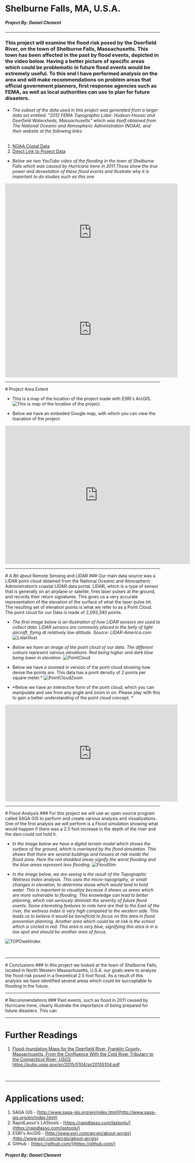 # Shelburne Falls, MA, U.S.A.
##### **Project By: Daniel Clement**

<hr>

### This project will examine the flood risk posed by the Deerfield River, on the town of Shelburne Falls, Massachusetts. This town has been affected in the past by flood events, depicted in the video below. Having a better picture of specific areas which could be problematic in future flood events would be extremely useful. To this end I have performed analysis on the area and will make recommendations on problem areas that official government planners, first response agencies such as FEMA, as well as local authorities can use to plan for future disasters.
* ###### The subset of the data used in this project was generated from a larger data set entitled: "2012 FEMA Topographic Lidar: Hudson-Hoosic and Deerfield Watersheds, Massachusetts" which was itself obtained from The National Oceanic and Atmospheric Administration (NOAA), and their website at the following links:
 1. [NOAA Costal Data](https://coast.noaa.gov/dataviewer/#/)
 2. [Direct Link to Project Data](https://coast.noaa.gov/dataviewer/#/lidar/search/-8098894.886584386,5250798.662221772,-8095932.951738335,5254343.429408497)

- *Below we two YouTube video of the flooding in the town of Shelburne Falls which was caused by Hurricane Irene in 2011.These show the true power and devastation of these flood events and illustrate why it is important to do studies such as this one*

<iframe width="560" height="315" src="https://www.youtube.com/embed/-YuQWLGA870" frameborder="0" allowfullscreen="allowfullscreen"></iframe>

<br>

<iframe width="560" height="315" src="https://www.youtube.com/embed/p47txwmuwCY" frameborder="0" allowfullscreen="allowfullscreen"></iframe>


<br>
<hr>
# Project Area Extent

- This is a map of the location of the project made with ESRI's ArcGIS. 
![This is map of the location of the project.](insetmap.png)

- Below we have an embeded Google map, with which you can view the loacation of the project.
<iframe src="https://www.google.com/maps/embed?pb=!1m18!1m12!1m3!1d34450.709801822435!2d-72.73809975498386!3d42.60377159477566!2m3!1f0!2f0!3f0!3m2!1i1024!2i768!4f13.1!3m3!1m2!1s0x89e0d7bfd0c8bfb5%3A0xbf75623f5b5a9f70!2sShelburne+Falls%2C+MA+01370!5e1!3m2!1sen!2sus!4v1487430057538" width="600" height="450" frameborder="0" style="border:0" allowfullscreen></iframe>


<br>
<hr>
# A Bit about Remote Sensing and LIDAR
### Our main data source was a LIDAR point cloud obtained from the National Oceanic and Atmospheric Administration’s coastal LIDAR data portal. LIDAR, which is a type of sensor that is generally on an airplane or satelite, fires laser pulses at the ground, and records their return signatures. This gives us a very accurate representation of the elevation of the surface of what the laser pulse hit. The resulting set of elevation points is what we refer to as a Point Cloud. The point cloud for our Data is made of 2,093,340 points. 

- *The first image below is an illustration of how LIDAR sensors are used to collect data. LIDAR sensors are commonly placed in the belly of light aircraft, flying at relatively low altitude.  Source: LIDAR-America.com*
![LidarIllust](LIDAR.jpg)


- *Below we have an image of the point cloud of our data. The different colours represent various elevations. Red being higher and dark blue being lower in elevation.*
![PointCloud](Point_Cloud_1.JPG)


- Below we have a zoomed in version of the point cloud showing how dense the points are. This data has a point density of 2 points per square meter.*
![PointCloudZoom](Point_Cloud_zoom.JPG)


- *Below we have an interactive form of the point cloud, which you can manipulate and see from any angle and zoom in on. Please play with this to gain a better understanding of the point cloud concept. *
<iframe width="560" height="315" src="https://dl.dropboxusercontent.com/u/106681985/Daniel_Clement_Site/portal.html" frameborder="0" allowfullscreen="allowfullscreen"></iframe>


<br>
<hr>
# Flood Analysis
### For this project we will use an open source program called SAGA GIS to perform and create various analysis and visualizations. One of the first analysis we will perform is a Flood simulation showing what would happen if there was a 2.5 foot increase in the depth of the river and the dam could not hold it. 

- *In the image below we have a digital terrain model which shows the surface of the ground, which is overlayed by the flood simulation. This shows that there are several buldings and houses at risk inside the flood zone. Here the red shadded areas signify the worst flooding and the blue areas represent less flooding.*
 ![FloodSim](dem_hillshade_dam_flood.png)
 

- *In the image below, we are seeing is the result of the Topographic Wetness Index analysis. This uses the micro-topography, or small changes in elevation, to determine areas which would tend to hold water. This is important to visualize because it shows us areas which are more vulnerable to flooding. This knowledge can lead to better planning, which can seriously diminish the severity of future flood events. Some interesting features to note here are that to the East of the river, the wetness index is very high compared to the western side. This leads us to believe it would be beneficial to focus on this area in flood prevention planning. Another area which could be at risk is the school which is circled in red. This area is very blue, signifying this area is in a low spot and should be another area of focus.*

![TOPOwetIndex](Topographic_Wetness_Index.JPG)

<br>
<hr>
# Conclusions
### In this project we looked at the town of Shelburne Falls, located in North Western Massachusetts, U.S.A. our goals were to analyze the flood risk posed in a theoretical 2.5 foot flood. As a result of this analysis we have identified several areas which could be succeptable to flooding in the future.

<br>
<hr>
# Recommendations
### Past events, such as flood in 2011 caused by Hurricane Irene, clearly illustrate the importance of being prepared for future disasters. This can 

<br>
<hr>

# Further Readings
1. [Flood-Inundation Maps for the Deerfield River, Franklin County, Massachusetts, From the Confluence With the Cold River Tributary to the Connecticut River; USGS](https://pubs.usgs.gov/sir/2015/5104/sir20155104.pdf) https://pubs.usgs.gov/sir/2015/5104/sir20155104.pdf

<br>
<hr>

# Applications used:
1. SAGA GIS -                  [http://www.saga-gis.org/en/index.html](http://www.saga-gis.org/en/index.html) 
2. RapidLasso's LAStools -     [https://rapidlasso.com/lastools/](https://rapidlasso.com/lastools/)
3. ESRI's ArcGIS -             [http://www.esri.com/arcgis/about-arcgis](http://www.esri.com/arcgis/about-arcgis)
4. GitHub -                    [https://github.com/](https://github.com/)

##### **Project By: Daniel Clement**

